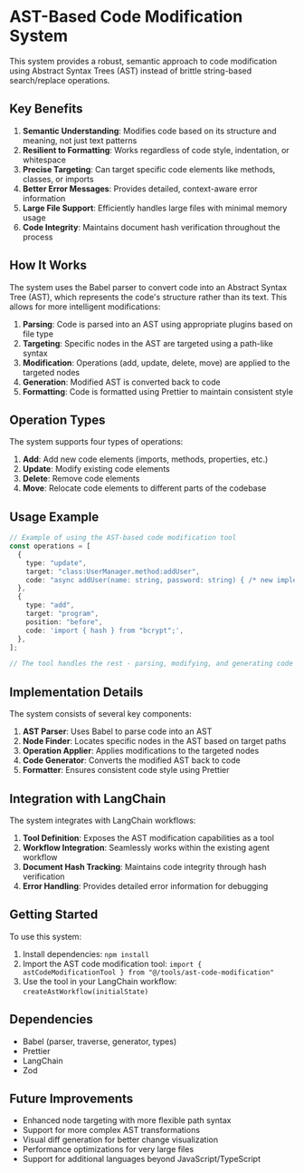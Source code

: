 # AST-Based Code Modification System

This system provides a robust, semantic approach to code modification using Abstract Syntax Trees (AST) instead of brittle string-based search/replace operations.

## Key Benefits

1. **Semantic Understanding**: Modifies code based on its structure and meaning, not just text patterns
2. **Resilient to Formatting**: Works regardless of code style, indentation, or whitespace
3. **Precise Targeting**: Can target specific code elements like methods, classes, or imports
4. **Better Error Messages**: Provides detailed, context-aware error information
5. **Large File Support**: Efficiently handles large files with minimal memory usage
6. **Code Integrity**: Maintains document hash verification throughout the process

## How It Works

The system uses the Babel parser to convert code into an Abstract Syntax Tree (AST), which represents the code's structure rather than its text. This allows for more intelligent modifications:

1. **Parsing**: Code is parsed into an AST using appropriate plugins based on file type
2. **Targeting**: Specific nodes in the AST are targeted using a path-like syntax
3. **Modification**: Operations (add, update, delete, move) are applied to the targeted nodes
4. **Generation**: Modified AST is converted back to code
5. **Formatting**: Code is formatted using Prettier to maintain consistent style

## Operation Types

The system supports four types of operations:

1. **Add**: Add new code elements (imports, methods, properties, etc.)
2. **Update**: Modify existing code elements
3. **Delete**: Remove code elements
4. **Move**: Relocate code elements to different parts of the codebase

## Usage Example

```typescript
// Example of using the AST-based code modification tool
const operations = [
  {
    type: "update",
    target: "class:UserManager.method:addUser",
    code: "async addUser(name: string, password: string) { /* new implementation */ }",
  },
  {
    type: "add",
    target: "program",
    position: "before",
    code: 'import { hash } from "bcrypt";',
  },
];

// The tool handles the rest - parsing, modifying, and generating code
```

## Implementation Details

The system consists of several key components:

1. **AST Parser**: Uses Babel to parse code into an AST
2. **Node Finder**: Locates specific nodes in the AST based on target paths
3. **Operation Applier**: Applies modifications to the targeted nodes
4. **Code Generator**: Converts the modified AST back to code
5. **Formatter**: Ensures consistent code style using Prettier

## Integration with LangChain

The system integrates with LangChain workflows:

1. **Tool Definition**: Exposes the AST modification capabilities as a tool
2. **Workflow Integration**: Seamlessly works within the existing agent workflow
3. **Document Hash Tracking**: Maintains code integrity through hash verification
4. **Error Handling**: Provides detailed error information for debugging

## Getting Started

To use this system:

1. Install dependencies: `npm install`
2. Import the AST code modification tool: `import { astCodeModificationTool } from "@/tools/ast-code-modification"`
3. Use the tool in your LangChain workflow: `createAstWorkflow(initialState)`

## Dependencies

- Babel (parser, traverse, generator, types)
- Prettier
- LangChain
- Zod

## Future Improvements

- Enhanced node targeting with more flexible path syntax
- Support for more complex AST transformations
- Visual diff generation for better change visualization
- Performance optimizations for very large files
- Support for additional languages beyond JavaScript/TypeScript
